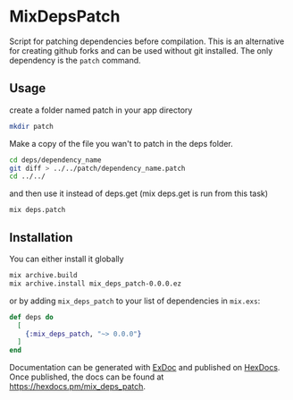 # MixDepsPatch

Script for patching dependencies before compilation.
This is an alternative for creating github forks and can be used without git installed.
The only dependency is the `patch` command.

## Usage

create a folder named patch in your app directory

```sh
mkdir patch
```

Make a copy of the file you wan't to patch in the deps folder.

```sh
cd deps/dependency_name
git diff > ../../patch/dependency_name.patch
cd ../../
```

and then use it instead of deps.get
(mix deps.get is run from this task)
```
mix deps.patch
```

## Installation

You can either install it globally

```sh
mix archive.build
mix archive.install mix_deps_patch-0.0.0.ez
```

or by adding `mix_deps_patch` to your list of dependencies in `mix.exs`:

```elixir
def deps do
  [
    {:mix_deps_patch, "~> 0.0.0"}
  ]
end
```

Documentation can be generated with [ExDoc](https://github.com/elixir-lang/ex_doc)
and published on [HexDocs](https://hexdocs.pm). Once published, the docs can
be found at <https://hexdocs.pm/mix_deps_patch>.

